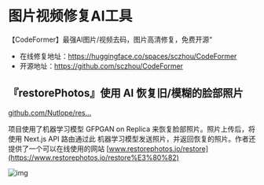# 图片视频修复AI工具

【CodeFormer】最强AI图片/视频去码，图片高清修复，免费开源“

- 在线修复地址：<https://huggingface.co/spaces/sczhou/CodeFormer>
- 开源地址：<https://github.com/sczhou/CodeFormer>

## 『restorePhotos』使用 AI 恢复旧/模糊的脸部照片

[github.com/Nutlope/res…](https://github.com/Nutlope/restorePhotos)

项目使用了机器学习模型 GFPGAN on Replica 来恢复脸部照片。照片上传后，将使用 Next.js API 路由通过此 机器学习模型发送照片，并返回恢复的照片。作者还提供了一个可以在线使用的网站 [www.restorephotos.io/restore](https://www.restorephotos.io/restore%E3%80%82)

![img](https://p3-juejin.byteimg.com/tos-cn-i-k3u1fbpfcp/21e0605d845249f0a7f339a6b7c8ecc1~tplv-k3u1fbpfcp-zoom-in-crop-mark:4536:0:0:0.awebp)
